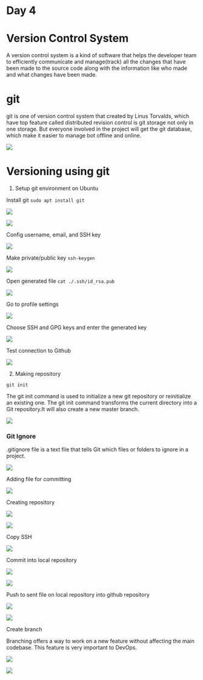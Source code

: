 # Day 4

# Version Control System

A version control system is a kind of software that helps the developer team to efficiently communicate and manage(track) all the changes that have been made to the source code along with the information like who made and what changes have been made.

# git

git is one of version control system that created by Linus Torvalds, which have top feature called distributed revision control is git storage not only in one storage. But everyone involved in the project will get the git database, which make it easier to manage bot offline and online.

![](./media/git.jpg)

# Versioning using git

1. Setup git environment on Ubuntu

Install git
`sudo apt install git`

![](./media/1.png)

![](./media/2.png)

Config username, email, and SSH key

![](./media/3.png)

Make private/public key
`ssh-keygen`

![](./media/4.png)

Open generated file
`cat ./.ssh/id_rsa.pub`

![](./media/5.png)

Go to profile settings

![](./media/6.png)

Choose SSH and GPG keys and enter the generated key

![](./media/7.png)

Test connection to Github

![](./media/8.png)

2. Making repository

`git init`

The git init command is used to initialize a new git repository or reinitialize an existing one. The git init command transforms the current directory into a Git repository.It will also create a new master branch.

![](./media/10.png)

### Git Ignore

.gitignore file is a text file that tells Git which files or folders to ignore in a project.

![](./media/11.png)

Adding file for committing

![](./media/12.png)

Creating repository

![](./media/13.png)

![](./media/14.png)

Copy SSH

![](./media/15.png)

Commit into local repository

![](./media/16.png)

![](./media/17.png)

Push to sent file on local repository into github repository

![](./media/18.png)

![](./media/19.png)

Create branch

Branching offers a way to work on a new feature without affecting the main codebase. This feature is very important to DevOps.

![](./media/20.png)

![](./media/21.png)
